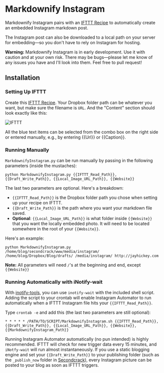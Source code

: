 # Markdownify Instagram

Markdownify Instagram pairs with an [IFTTT Recipe](http://ifttt.com/recipes/49883) to automatically create an embedded Instagram markdown post. 

The Instagram post can also be downloaded to a local path on your server for embedding—so you don't have to rely on Instagram for hosting.

**Warning:** Markdownify Instagram is in early development. Use it with caution and at your own risk. There may be bugs—please let me know of any issues you have and I'll look into them. Feel free to pull request!

## Installation

### Setting Up IFTTT

Create this [IFTTT Recipe](http://ifttt.com/recipes/49883). Your Dropbox folder path can be whatever you want, but make sure the filename is `URL`. And the "Content" section should look exactly like this:

![IFTTT](https://raw.github.com/jayhickey/MarkdownifyInstagram/master/img/recipe.png)

 All the blue text items can be selected from the combo box on the right side or entered manually, e.g., by entering {{Url}} or {{Caption}}.

### Running Manually

`MarkdownifyInstagram.py` can be run manually by passing in the following parameters (inside the mustaches):

    python MarkdownifyInstagram.py {{IFTTT_Read_Path}}, {{Draft_Write_Path}}, {{Local_Image_URL_Path}}, {{Website}}

The last two parameters are optional. Here's a breakdown:

- `{{IFTTT_Read_Path}}` is the Dropbox folder path you chose when setting up your recipe on IFTTT. 
- `{{Draft_Write_Path}}` is the path where you want your markdown file saved.
- **Optional**: `{{Local_Image_URL_Path}}` is what folder inside `{{Website}}` that you want the locally embedded photo. It will need to be located somewhere in the root of your `{{Website}}`. 

Here's an example:

    python MarkdownifyInstagram.py /home/blog/secondcrack/www/media/instagram/ /home/blog/Dropbox/Blog/drafts/ /media/instagram/ http://jayhickey.com

**Note:** All parameters will need `/`'s at the beginning and end, except `{{Website}}`

### Running Automatically with iNotify-wait

With [inotify-tools](https://github.com/rvoicilas/inotify-tools/wiki), you can use `inotify-wait` with the included shell script. Adding the script to your crontab will enable Instagram Automator to run automatically when a IFTTT Instagram file hits your `{{IFTTT_Read_Path}}`. 

Type `crontab -e` and add this (the last two parameters are still optional):

    * * * * * /PATH/TO/SCRIPT/MarkdownifyInstagram.sh {{IFTTT_Read_Path}}, {{Draft_Write_Path}}, {{Local_Image_URL_Path}}, {{Website}}, {{MarkdownifyInstagram_Path}}

Running Instagram Automator automatically (no pun intended) is highly recommended. IFTTT will check for new trigger data every 15 minutes, and `iNotfy-wait` will run almost instantaneously. If you use a static blogging engine and set your `{{Draft_Write_Path}}` to your publishing folder (such as the `_publish_now` folder in [Secondcrack](https://github.com/marcoarment/secondcrack/blob/master/README.markdown)), every Instagram picture can be posted to your blog as soon as IFTTT triggers.



